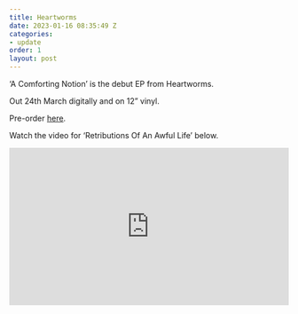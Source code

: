 ```yaml
---
title: Heartworms
date: 2023-01-16 08:35:49 Z
categories:
- update
order: 1
layout: post
---
```


‘A Comforting Notion’ is the debut EP from Heartworms.

Out 24th March digitally and on 12” vinyl.

Pre-order <a href="https://ffm.to/heartworms_ep">here</a>. 

Watch the video for ‘Retributions Of An Awful Life’ below. 
 
<style>.embed-container { position: relative; padding-bottom: 56.25%; height: 0; overflow: hidden; max-width: 100%; } .embed-container iframe, .embed-container object, .embed-container embed { position: absolute; top: 0; left: 0; width: 100%; height: 100%; }</style><div class='embed-container'><iframe src='https://www.youtube.com/embed/thC-C_Bk8H0' frameborder='0' allowfullscreen></iframe></div>
<p> </p>
